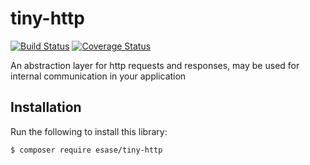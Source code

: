 # tiny-http

[![Build Status](https://travis-ci.com/esase/tiny-http.svg?branch=master)](https://travis-ci.com/github/esase/tiny-http/builds)
[![Coverage Status](https://coveralls.io/repos/github/esase/tiny-http/badge.svg?branch=master)](https://coveralls.io/github/esase/tiny-http?branch=master)

An abstraction layer for http requests and responses, may be used for internal communication in your application

## Installation

Run the following to install this library:

```bash
$ composer require esase/tiny-http
```